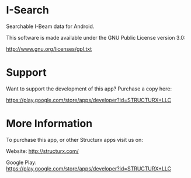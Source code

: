 I-Search
========

Searchable I-Beam data for Android.

This software is made available under the GNU Public License version 3.0:

http://www.gnu.org/licenses/gpl.txt

Support
=======

Want to support the development of this app?  Purchase a copy here:  

https://play.google.com/store/apps/developer?id=STRUCTURX+LLC



More Information
================

To purchase this app, or other Structurx apps visit us on:

Website:
http://structurx.com/

Google Play:  
https://play.google.com/store/apps/developer?id=STRUCTURX+LLC
